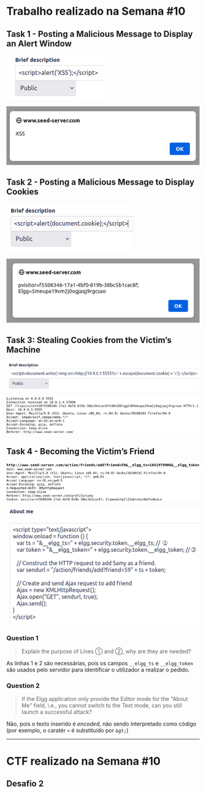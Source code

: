 # Trabalho realizado na Semana #10

## Task 1 - Posting a Malicious Message to Display an Alert Window

![](Tarefas/screenshots/1-1.png)

![](Tarefas/screenshots/1-2.png)

## Task 2 - Posting a Malicious Message to Display Cookies

![](Tarefas/screenshots/2-1.png)

![](Tarefas/screenshots/2-2.png)

## Task 3: Stealing Cookies from the Victim’s Machine

![](Tarefas/screenshots/3-1.png)

![](Tarefas/screenshots/3-2.png)

## Task 4 - Becoming the Victim’s Friend

![](Tarefas/screenshots/4-1.png)

![](Tarefas/screenshots/4-2.png)

### Question 1

> Explain the purpose of Lines ➀ and ➁, why are they are needed?

As linhas 1 e 2 são necessárias, pois os campos `__elgg_ts` e `__elgg_token` são usados pelo servidor para identificar o utilizador a realizar o pedido.

### Question 2

> If the Elgg application only provide the Editor mode for the "About Me" field, i.e., you cannot switch to the Text mode, can you still launch a successful attack?

Não, pois o texto inserido é *encoded*, não sendo interpretado como código (por exemplo, o caratér `<` é substituído por `&gt;`)

--- 

# CTF realizado na Semana #10

## Desafio 2



